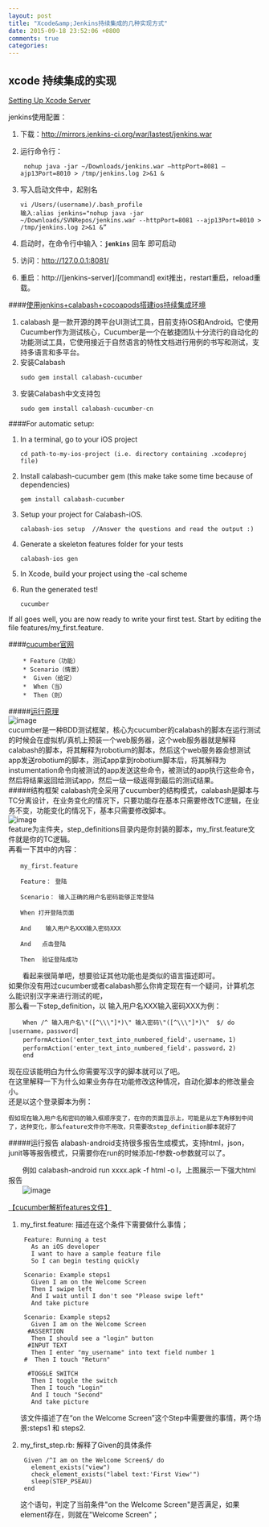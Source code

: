 ```yaml
---
layout: post
title: "Xcode&amp;Jenkins持续集成的几种实现方式"
date: 2015-09-18 23:52:06 +0800
comments: true
categories: 
---
```

## xcode 持续集成的实现
[Setting Up Xcode Server](https://developer.apple.com/library/ios/documentation/IDEs/Conceptual/xcode_guide-continuous_integration/adopt_continuous_integration.html#//apple_ref/doc/uid/TP40013292-CH3-SW1)


jenkins使用配置：  

1. 下载：http://mirrors.jenkins-ci.org/war/lastest/jenkins.war  
2. 运行命令行：  

	```
 	 nohup java -jar ~/Downloads/jenkins.war —httpPort=8081 —ajp13Port=8010 > /tmp/jenkins.log 2>&1 &
	```  
3. 写入启动文件中，起别名  

	```
	vi /Users/(username)/.bash_profile  
	输入:alias jenkins="nohup java -jar ~/Downloads/SVNRepos/jenkins.war --httpPort=8081 --ajp13Port=8010 > /tmp/jenkins.log 2>&1 &”  
	```  
4. 启动时，在命令行中输入：**`jenkins`** 回车  即可启动
5. 访问：http://127.0.0.1:8081/
6. 重启：http://[jenkins-server]/[command] exit推出，restart重启，reload重载。
<!--more-->
####[使用jenkins+calabash+cocoapods搭建ios持续集成环境](http://blog.csdn.net/zangcw/article/details/25299243)

1. calabash  是一款开源的跨平台UI测试工具，目前支持iOS和Android。它使用Cucumber作为测试核心，Cucumber是一个在敏捷团队十分流行的自动化的功能测试工具，它使用接近于自然语言的特性文档进行用例的书写和测试，支持多语言和多平台。
2. 安装Calabash  
	```
	sudo gem install calabash-cucumber
	```
3. 安装Calabash中文支持包  
	```
	sudo gem install calabash-cucumber-cn
	```

####For automatic setup:      

1. In a terminal, go to your iOS project  
	```
	cd path-to-my-ios-project (i.e. directory containing .xcodeproj file)
	```  
2. Install calabash-cucumber gem (this make take some time because of dependencies)  
	```
	gem install calabash-cucumber
	```
3. Setup your project for Calabash-iOS.  
	```
	calabash-ios setup  //Answer the questions and read the output :)
	```
4. Generate a skeleton features folder for your tests  
	```
	calabash-ios gen
	```
5. In Xcode, build your project using the -cal scheme

6. Run the generated test!  
	```
	cucumber
	```

If all goes well, you are now ready to write your first test. Start by editing the file features/my_first.feature.

####[cucumber官网](https://cukes.info/)   

		* Feature（功能）  
		* Scenario（情景）  
		*  Given（给定）  
		*  When（当）  
		*  Then（则） 
#####[运行原理](http://www.educity.cn/se/619226.html)  
![image](http://img.educity.cn/img_7/262/2013122000/125005907.jpg)  
cucumber是一种BDD测试框架，核心为cucumber的calabash的脚本在运行测试的时候会在虚拟机/真机上预装一个web服务器，这个web服务器就是解释calabash的脚本，将其解释为robotium的脚本，然后这个web服务器会想测试app发送robotium的脚本，测试app拿到robotium脚本后，将其解释为instumentation命令向被测试的app发送这些命令，被测试的app执行这些命令，然后将结果返回给测试app，然后一级一级返得到最后的测试结果。    
#####结构框架
calabash完全采用了cucumber的结构模式，calabash是脚本与TC分离设计，在业务变化的情况下，只要功能存在基本只需要修改TC逻辑，在业务不变，功能变化的情况下，基本只需要修改脚本。   
![image](http://img.educity.cn/img_7/262/2013122000/126005907.jpg)  
feature为主件夹，step_definitions目录内是你封装的脚本，my_first.feature文件就是你的TC逻辑。  
再看一下其中的内容：

	　　my_first.feature
	
	　　Feature： 登陆
	
	　　Scenario： 输入正确的用户名密码能够正常登陆
	
	　　When 打开登陆页面
	
	　　And    输入用户名XXX输入密码XXX
	
	　　And   点击登陆
	
	　　Then  验证登陆成功

　　看起来很简单吧，想要验证其他功能也是类似的语言描述即可。  
如果你没有用过cucumber或者calabash那么你肯定现在有一个疑问，计算机怎么能识别汉字来进行测试的呢，  
那么看一下step_definition，以 输入用户名XXX输入密码XXX为例：

		When /^ 输入用户名\"([^\\\"]*)\" 输入密码\"([^\\\"]*)\"  $/ do |username，password|
		performAction('enter_text_into_numbered_field'，username，1)
		performAction('enter_text_into_numbered_field'，password，2)
		end
现在应该能明白为什么你需要写汉字的脚本就可以了吧。  
在这里解释一下为什么如果业务存在功能修改这种情况，自动化脚本的修改量会小。  
还是以这个登录脚本为例：

	假如现在输入用户名和密码的输入框顺序变了，在你的页面显示上，可能是从左下角移到中间了，这种变化，那么feature文件你不用改，只需要改step_definition脚本就好了
#####运行报告
alabash-android支持很多报告生成模式，支持html，json，junit等等报告模式，只需要你在run的时候添加-f参数-o参数就可以了。

　　例如 calabash-android run xxxx.apk -f html -o l，上图展示一下强大html报告  
　　![image](http://img.educity.cn/img_7/262/2013122000/127005907.jpg)

[【cucumber解析features文件】](http://blog.csdn.net/qs_csu/article/details/9000262) 		
1. my_first.feature: 描述在这个条件下需要做什么事情；

		Feature: Running a test  
		  As an iOS developer  
		  I want to have a sample feature file  
		  So I can begin testing quickly  
		  
		Scenario: Example steps1  
		  Given I am on the Welcome Screen  
		  Then I swipe left  
		  And I wait until I don't see "Please swipe left"  
		  And take picture  
		  
		Scenario: Example steps2  
		  Given I am on the Welcome Screen  
		 #ASSERTION  
		  Then I should see a "login" button  
		 #INPUT TEXT  
		  Then I enter "my_username" into text field number 1  
		#  Then I touch "Return"  
		  
		 #TOGGLE SWITCH  
		  Then I toggle the switch  
		  Then I touch "Login"  
		  And I touch "Second"  
		  And take picture  
	该文件描述了在“on the Welcome Screen”这个Step中需要做的事情，两个场景:steps1 和 steps2. 

2. my_first_step.rb: 解释了Given的具体条件

		Given /^I am on the Welcome Screen$/ do  
		  element_exists("view")  
		  check_element_exists("label text:'First View'")  
		  sleep(STEP_PSEAU)  
		end
	这个语句，判定了当前条件"on the Welcome Screen"是否满足，如果element存在，则就在"Welcome Screen"；
